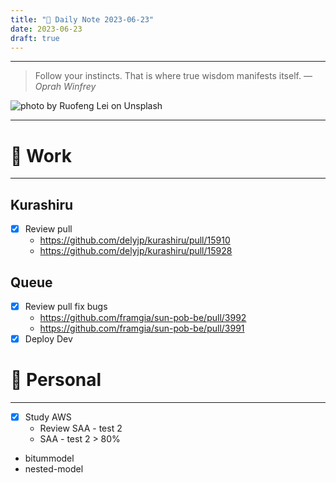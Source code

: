 ```yaml
---
title: "🌱 Daily Note 2023-06-23"
date: 2023-06-23
draft: true
---
```



---

> Follow your instincts. That is where true wisdom manifests itself.
> — <cite>Oprah Winfrey</cite>

![photo by Ruofeng Lei on Unsplash](https://images.unsplash.com/photo-1601303961147-fd4951a45c28?crop=entropy&cs=srgb&fm=jpg&ixid=M3wzNjM5Nzd8MHwxfHJhbmRvbXx8fHx8fHx8fDE2ODc0ODk1NTN8&ixlib=rb-4.0.3&q=85&w=500&h=500)

---

# 💼 Work
---
## Kurashiru
- [x] Review pull
	- https://github.com/delyjp/kurashiru/pull/15910
	- https://github.com/delyjp/kurashiru/pull/15928
## Queue
- [x] Review pull fix bugs
	- https://github.com/framgia/sun-pob-be/pull/3992
	- https://github.com/framgia/sun-pob-be/pull/3991
- [x] Deploy Dev

# 🌱 Personal
---
- [x] Study AWS
	-  Review SAA - test 2
	- SAA - test 2 > 80%
- bitummodel
- nested-model
